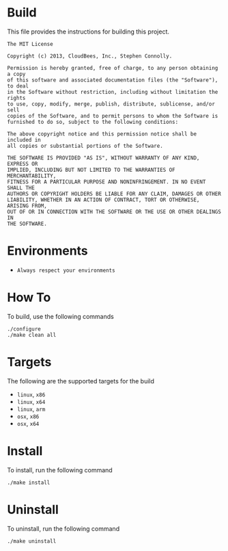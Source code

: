 # Build

This file provides the instructions for building this project.

```
The MIT License

Copyright (c) 2013, CloudBees, Inc., Stephen Connolly.

Permission is hereby granted, free of charge, to any person obtaining a copy
of this software and associated documentation files (the "Software"), to deal
in the Software without restriction, including without limitation the rights
to use, copy, modify, merge, publish, distribute, sublicense, and/or sell
copies of the Software, and to permit persons to whom the Software is
furnished to do so, subject to the following conditions:

The above copyright notice and this permission notice shall be included in
all copies or substantial portions of the Software.

THE SOFTWARE IS PROVIDED "AS IS", WITHOUT WARRANTY OF ANY KIND, EXPRESS OR
IMPLIED, INCLUDING BUT NOT LIMITED TO THE WARRANTIES OF MERCHANTABILITY,
FITNESS FOR A PARTICULAR PURPOSE AND NONINFRINGEMENT. IN NO EVENT SHALL THE
AUTHORS OR COPYRIGHT HOLDERS BE LIABLE FOR ANY CLAIM, DAMAGES OR OTHER
LIABILITY, WHETHER IN AN ACTION OF CONTRACT, TORT OR OTHERWISE, ARISING FROM,
OUT OF OR IN CONNECTION WITH THE SOFTWARE OR THE USE OR OTHER DEALINGS IN
THE SOFTWARE.
```

# Environments

* `Always respect your environments`

# How To

To build, use the following commands

```
./configure
./make clean all
```

# Targets

The following are the supported targets for the build

* `linux`, `x86`
* `linux`, `x64`
* `linux`, `arm`
* `osx`, `x86`
* `osx`, `x64`

# Install

To install, run the following command

```
./make install
```

# Uninstall

To uninstall, run the following command

```
./make uninstall
```
